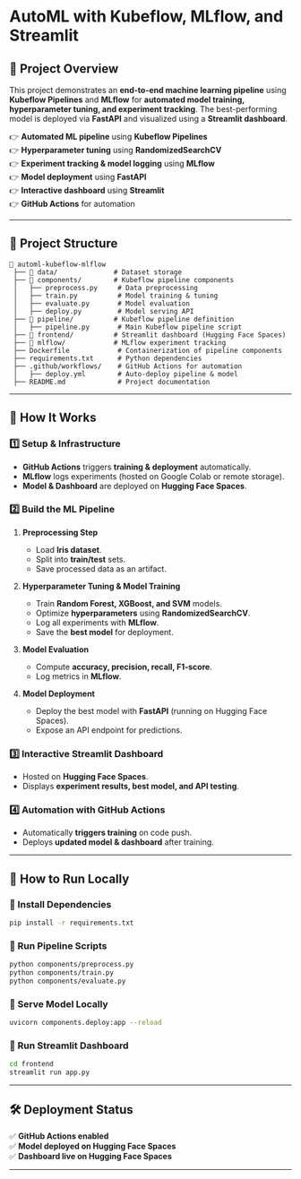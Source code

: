 # **AutoML with Kubeflow, MLflow, and Streamlit**  

## **📌 Project Overview**  
This project demonstrates an **end-to-end machine learning pipeline** using **Kubeflow Pipelines** and **MLflow** for **automated model training, hyperparameter tuning, and experiment tracking**. The best-performing model is deployed via **FastAPI** and visualized using a **Streamlit dashboard**.  

👉 **Automated ML pipeline** using **Kubeflow Pipelines**  
👉 **Hyperparameter tuning** using **RandomizedSearchCV**  
👉 **Experiment tracking & model logging** using **MLflow**  
👉 **Model deployment** using **FastAPI**  
👉 **Interactive dashboard** using **Streamlit**  
👉 **GitHub Actions** for automation  

---

## **📁 Project Structure**  

```
📂 automl-kubeflow-mlflow  
 ├── 📂 data/              # Dataset storage  
 ├── 📂 components/        # Kubeflow pipeline components  
 │   ├── preprocess.py     # Data preprocessing  
 │   ├── train.py          # Model training & tuning  
 │   ├── evaluate.py       # Model evaluation  
 │   ├── deploy.py         # Model serving API  
 ├── 📂 pipeline/          # Kubeflow pipeline definition  
 │   ├── pipeline.py       # Main Kubeflow pipeline script  
 ├── 📂 frontend/          # Streamlit dashboard (Hugging Face Spaces)  
 ├── 📂 mlflow/            # MLflow experiment tracking  
 ├── Dockerfile            # Containerization of pipeline components  
 ├── requirements.txt      # Python dependencies  
 ├── .github/workflows/    # GitHub Actions for automation  
 │   ├── deploy.yml        # Auto-deploy pipeline & model  
 ├── README.md             # Project documentation  
```  

---

## **🚀 How It Works**  

### **1️⃣ Setup & Infrastructure**  
- **GitHub Actions** triggers **training & deployment** automatically.  
- **MLflow** logs experiments (hosted on Google Colab or remote storage).  
- **Model & Dashboard** are deployed on **Hugging Face Spaces**.  

### **2️⃣ Build the ML Pipeline**  
1. **Preprocessing Step**  
   - Load **Iris dataset**.  
   - Split into **train/test** sets.  
   - Save processed data as an artifact.  

2. **Hyperparameter Tuning & Model Training**  
   - Train **Random Forest, XGBoost, and SVM** models.  
   - Optimize **hyperparameters** using **RandomizedSearchCV**.  
   - Log all experiments with **MLflow**.  
   - Save the **best model** for deployment.  

3. **Model Evaluation**  
   - Compute **accuracy, precision, recall, F1-score**.  
   - Log metrics in **MLflow**.  

4. **Model Deployment**  
   - Deploy the best model with **FastAPI** (running on Hugging Face Spaces).  
   - Expose an API endpoint for predictions.  

### **3️⃣ Interactive Streamlit Dashboard**  
- Hosted on **Hugging Face Spaces**.  
- Displays **experiment results, best model, and API testing**.  

### **4️⃣ Automation with GitHub Actions**  
- Automatically **triggers training** on code push.  
- Deploys **updated model & dashboard** after training.  

---

## **📌 How to Run Locally**  

### **🔹 Install Dependencies**  
```bash  
pip install -r requirements.txt  
```

### **🔹 Run Pipeline Scripts**  
```bash  
python components/preprocess.py  
python components/train.py  
python components/evaluate.py  
```

### **🔹 Serve Model Locally**  
```bash  
uvicorn components.deploy:app --reload  
```

### **🔹 Run Streamlit Dashboard**  
```bash  
cd frontend  
streamlit run app.py  
```

---

## **🛠️ Deployment Status**  
✅ **GitHub Actions enabled**  
✅ **Model deployed on Hugging Face Spaces**  
✅ **Dashboard live on Hugging Face Spaces**  

---

